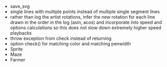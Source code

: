 * save_svg
* single lines with multiple points instead of multiple single
    segment lines
* rather than log the artist rotations, infer the new rotation
    for each line drawn in the order in the log (asin, acos) and
    incorporate into speed and options calculations so this does not
    slow down extremely higher speed playbacks
* throw exception from check instead of returning   
* option check() for matching color and matching penwidth
* Sprite
* Maze
* Farmer
